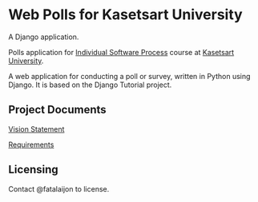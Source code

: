 # Web Polls for Kasetsart University

A Django application.


Polls application for [Individual Software Process](https://cpske.github.io/ISP) course at [Kasetsart University](https://ku.ac.th).

A web application for conducting a poll or survey, written in Python using Django. It is based on the Django Tutorial project.

## Project Documents

[Vision Statement](../../wiki/Vision%20Statement)

[Requirements](../../wiki/Vision%20Statements)

## Licensing
Contact @fatalaijon to license.

